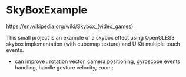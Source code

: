 # SkyBoxExample
https://en.wikipedia.org/wiki/Skybox_(video_games)

This small project is an example of a skybox effect using OpenGLES3 skybox implementation (with cubemap texture) and UIKit multiple touch events.

- can improve : rotation vector, camera positioning, gyroscope events handling, handle gesture velocity, zoom;

